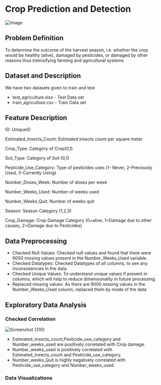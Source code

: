 # Crop Prediction and Detection

![image](https://user-images.githubusercontent.com/54531542/137821846-551bddc5-c71d-4f0e-a7b4-d7eec23ad969.png)

## Problem Definition

To determine the outcome of the harvest season, i.e. whether the crop would be healthy (alive), damaged by pesticides, or damaged by other reasons thus intensifying farming and agricultural systems

## Dataset and Description

We have two datasets given to train and test

* test_agriculture.xlsx - Test Data set
* train_agriculture.csv - Train Data set

## Feature Description

ID: UniqueID 

Estimated_Insects_Count: Estimated insects count per square meter 

Crop_Type: Category of Crop(0,1) 

Soil_Type: Category of Soil (0,1) 

Pesticide_Use_Category: Type of pesticides uses (1- Never, 2-Previously Used, 3-Currently Using) 

Number_Doses_Week: Number of doses per week 

Number_Weeks_Used: Number of weeks used 

Number_Weeks_Quit: Number of weeks quit 

Season: Season Category (1,2,3)

Crop_Damage: Crop Damage Category (0=alive, 1=Damage due to other causes, 2=Damage due to Pesticides)

## Data Preprocessing

* Checked Null Values:  Checked null values and found that there were 9000 missing values present in the Number_Weeks_Used variable.
* Checked Datatypes: Checked Datatypes of all columns, to see any inconsistencies in the data.
* Checked Unique Values: To understand unique values if present in columns, which will help to reduce dimensionality in future processing.
* Replaced missing values: As there are 9000 missing values in the Number_Weeks_Used column, replaced them by mode of the data

## Exploratory Data Analysis

### Checked Correlation

![Screenshot (310)](https://user-images.githubusercontent.com/54531542/137828235-e16ced42-8404-4e7e-90cc-afcff8983475.png)


* Estimated_Insects_count,Pesticide_use_category and Number_weeks_used are positively correlated with Crop damage.
* Number_weeks_used is positively correlated with Estimated_Insects_count and Pesticide_use_category.
* Number_weeks_Quit is highly negatively correlated with Pesticide_use_category and Number_weeks_used.

### Data Visualizations



